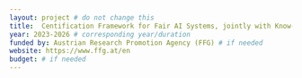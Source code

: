```yaml
---
layout: project # do not change this
title: 	Centification Framework for Fair AI Systems, jointly with Know-Center GmbH (COMET) # title of the project
year: 2023-2026	# corresponding year/duration
funded by: Austrian Research Promotion Agency (FFG) # if needed
website: https://www.ffg.at/en
budget: # if needed
---
```


